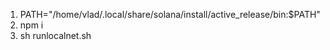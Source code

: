 1. PATH="/home/vlad/.local/share/solana/install/active_release/bin:$PATH"
2. npm i
3. sh runlocalnet.sh
